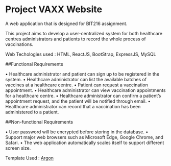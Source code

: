 # Project VAXX Website

A web application that is designed for BIT216 assignment.

This project aims to develop a user-centralized system for both healthcare centres administrators and patients to record the whole process of vaccinations.

Web Techologies used : HTML, ReactJS, BootStrap, ExpressJS, MySQL

##Functional Requirements

•	Healthcare administrator and patient can sign up to be registered in the system.
•	Healthcare administrator can list the available batches of vaccines at a healthcare centre.
•	Patient can request a vaccination appointment.
•	Healthcare administrator can view vaccination appointments for a healthcare centre.
•	Healthcare administrator can confirm a patient’s appointment request, and the patient will be notified through email. 
•	Healthcare administrator can record that a vaccination has been administered to a patient.

##Non-functional Requirements

•	User password will be encrypted before storing in the database.
•	Support major web browsers such as Microsoft Edge, Google Chrome, and Safari.
•	The web application automatically scales itself to support different screen size.

Template Used : [Argon](https://demos.creative-tim.com/argon-dashboard-react/#/documentation/overview)